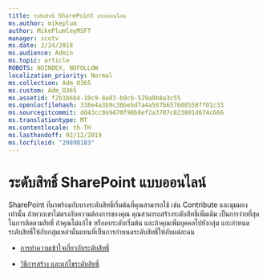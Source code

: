 ```yaml
---
title: ระดับสิทธิ์ SharePoint แบบออนไลน์
ms.author: mikeplum
author: MikePlumleyMSFT
manager: scotv
ms.date: 2/24/2018
ms.audience: Admin
ms.topic: article
ROBOTS: NOINDEX, NOFOLLOW
localization_priority: Normal
ms.collection: Adm_O365
ms.custom: Adm_O365
ms.assetid: f2b1b6b4-10c9-4e83-b9cb-529a0b8a3c55
ms.openlocfilehash: 338e4a3b9c36bebd7a4a567b657608558ff01c33
ms.sourcegitcommit: dd43cc0a9470f98b8ef2a3787c823801d674c666
ms.translationtype: MT
ms.contentlocale: th-TH
ms.lasthandoff: 02/12/2019
ms.locfileid: "29898183"
---
```

# <a name="sharepoint-online-permission-levels"></a>ระดับสิทธิ์ SharePoint แบบออนไลน์

SharePoint ที่มาพร้อมกับบางระดับสิทธิ์เริ่มต้นที่คุณสามารถใช้ เช่น Contribute และมุมมองเท่านั้น ถ้าพวกเขาไม่ตรงกับความต้องการของคุณ คุณสามารถสร้างระดับสิทธิ์เพิ่มเติม เป็นการง่ายที่สุดในการติดตามสิทธิ์ ถ้าคุณไม่แก้ไข หรือลบระดับเริ่มต้น และถ้าคุณเพิ่มบุคคลไปยังกลุ่ม และกำหนดระดับสิทธิ์ให้กับกลุ่มเหล่านั้นแทนที่เป็นการกำหนดระดับสิทธิ์ให้กับแต่ละคน
  
- [การทำความเข้าใจเกี่ยวกับระดับสิทธิ์](https://go.microsoft.com/fwlink/?linkid=867071)
    
- [วิธีการสร้าง และแก้ไขระดับสิทธิ์](https://go.microsoft.com/fwlink/?linkid=867072)
    

